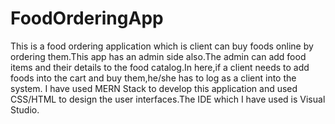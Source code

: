 # FoodOrderingApp
This is a food ordering application which is client can buy foods online by ordering them.This app has an admin side also.The admin can add food items and their details to the food catalog.In here,if a client needs to add foods into the cart and buy them,he/she has to log as a client into the system.
I have used MERN Stack to develop this application and used CSS/HTML to design the user interfaces.The IDE which I have used is Visual Studio.
